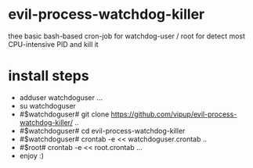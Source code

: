 # evil-process-watchdog-killer
thee basic bash-based cron-job for watchdog-user / root for detect most CPU-intensive PID and kill it

# install steps

* adduser watchdoguser
...
* su watchdoguser
* #$watchdoguser# git clone https://github.com/vipup/evil-process-watchdog-killer/
..
* #$watchdoguser# cd evil-process-watchdog-killer
* #$watchdoguser# crontab -e <<  watchdoguser.crontab
..
* #$root# crontab -e <<  root.crontab
...
* enjoy :)

